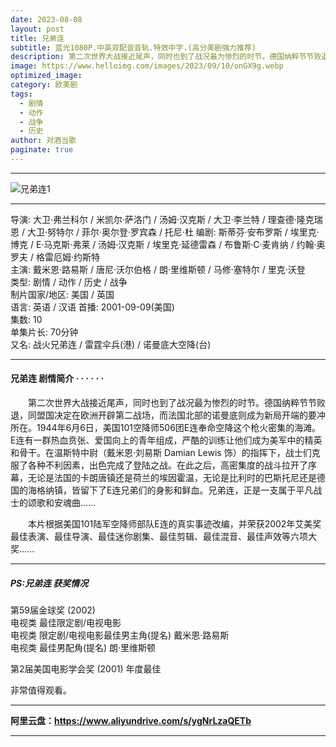 ```yaml
---
date: 2023-08-08
layout: post
title: 兄弟连
subtitle: 蓝光1080P.中英双配音音轨.特效中字.(高分美剧强力推荐)
description: 第二次世界大战接近尾声，同时也到了战况最为惨烈的时节。德国纳粹节节败退，同盟国决定在欧洲开辟第二战场，而法国北部的诺曼底则成为新局开端的要冲所在...
image: https://www.helloimg.com/images/2023/09/10/onGX9g.webp
optimized_image: 
category: 欧美剧
tags:
  - 剧情
  - 动作
  - 战争
  - 历史
author: 对酒当歌
paginate: true
---
```


---

![兄弟连1](https://pic.imgdb.cn/item/64ff5044661c6c8e549af2f0.webp)

---

导演: 大卫·弗兰科尔 / 米凯尔·萨洛门 / 汤姆·汉克斯 / 大卫·李兰特 / 理查德·隆克瑞恩 / 大卫·努特尔 / 菲尔·奥尔登·罗宾森 / 托尼·杜
编剧: 斯蒂芬·安布罗斯 / 埃里克·博克 / E·马克斯·弗莱 / 汤姆·汉克斯 / 埃里克·延德雷森 / 布鲁斯·C·麦肯纳 / 约翰·奥罗夫 / 格雷厄姆·约斯特  
主演: 戴米恩·路易斯 / 唐尼·沃尔伯格 / 朗·里维斯顿 / 马修·塞特尔 / 里克·沃登  
类型: 剧情 / 动作 / 历史 / 战争  
制片国家/地区: 美国 / 英国  
语言: 英语 / 汉语
首播: 2001-09-09(美国)  
集数: 10  
单集片长: 70分钟  
又名: 战火兄弟连 / 雷霆伞兵(港) / 诺曼底大空降(台)  

---

#### 兄弟连  剧情简介 · · · · · ·

　　第二次世界大战接近尾声，同时也到了战况最为惨烈的时节。德国纳粹节节败退，同盟国决定在欧洲开辟第二战场，而法国北部的诺曼底则成为新局开端的要冲所在。1944年6月6日，美国101空降师506团E连奉命空降这个枪火密集的海滩。E连有一群热血贲张、爱国向上的青年组成，严酷的训练让他们成为美军中的精英和骨干。在温斯特中尉（戴米恩·刘易斯 Damian Lewis 饰）的指挥下，战士们克服了各种不利因素，出色完成了登陆之战。在此之后，高密集度的战斗拉开了序幕，无论是法国的卡朗唐镇还是荷兰的埃因霍温，无论是比利时的巴斯托尼还是德国的海格纳镇，皆留下了E连兄弟们的身影和鲜血。兄弟连，正是一支属于平凡战士的颂歌和安魂曲……

　　本片根据美国101陆军空降师部队E连的真实事迹改编，并荣获2002年艾美奖最佳表演、最佳导演、最佳迷你剧集、最佳剪辑、最佳混音、最佳声效等六项大奖......

---

##### PS:兄弟连  获奖情况

第59届金球奖  (2002)  
电视类 最佳限定剧/电视电影  
电视类 限定剧/电视电影最佳男主角(提名)  戴米恩·路易斯  
电视类 最佳男配角(提名)  朗·里维斯顿  

第2届美国电影学会奖  (2001)    年度最佳  

非常值得观看。

---

**阿里云盘：<https://www.aliyundrive.com/s/ygNrLzaQETb>**

---
